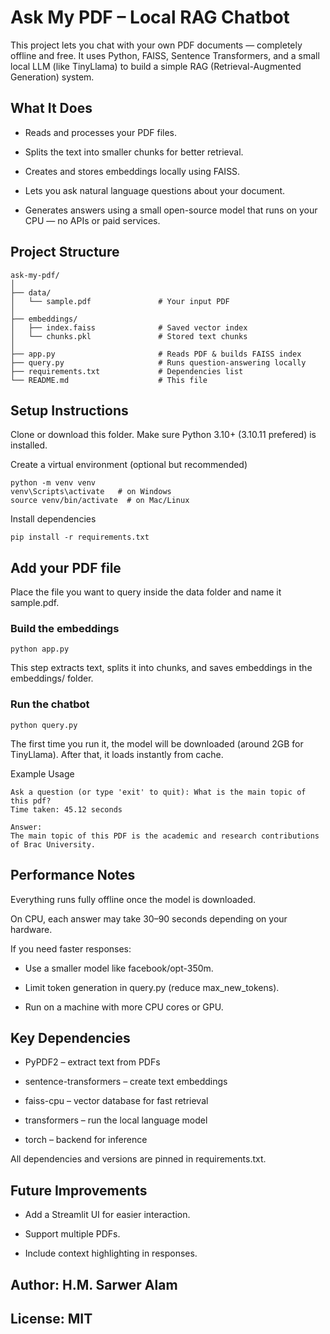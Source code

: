 # Ask My PDF – Local RAG Chatbot

This project lets you chat with your own PDF documents — completely offline and free.
It uses Python, FAISS, Sentence Transformers, and a small local LLM (like TinyLlama) to build a simple RAG (Retrieval-Augmented Generation) system.

## What It Does

- Reads and processes your PDF files.

- Splits the text into smaller chunks for better retrieval.

- Creates and stores embeddings locally using FAISS.

- Lets you ask natural language questions about your document.

- Generates answers using a small open-source model that runs on your CPU — no APIs or paid services.

## Project Structure
```
ask-my-pdf/
│
├── data/
│   └── sample.pdf               # Your input PDF
│
├── embeddings/
│   ├── index.faiss              # Saved vector index
│   └── chunks.pkl               # Stored text chunks
│
├── app.py                       # Reads PDF & builds FAISS index
├── query.py                     # Runs question-answering locally
├── requirements.txt             # Dependencies list
└── README.md                    # This file
```
## Setup Instructions

Clone or download this folder. 
Make sure Python 3.10+ (3.10.11 prefered) is installed.

Create a virtual environment (optional but recommended)
```
python -m venv venv
venv\Scripts\activate   # on Windows
source venv/bin/activate  # on Mac/Linux
```

Install dependencies
```
pip install -r requirements.txt
```

## Add your PDF file
Place the file you want to query inside the data folder and name it sample.pdf.

### Build the embeddings
```
python app.py
```

This step extracts text, splits it into chunks, and saves embeddings in the embeddings/ folder.

### Run the chatbot
```
python query.py

```
The first time you run it, the model will be downloaded (around 2GB for TinyLlama).
After that, it loads instantly from cache.

Example Usage
```
Ask a question (or type 'exit' to quit): What is the main topic of this pdf?
Time taken: 45.12 seconds

Answer:
The main topic of this PDF is the academic and research contributions of Brac University.
```
## Performance Notes

Everything runs fully offline once the model is downloaded.

On CPU, each answer may take 30–90 seconds depending on your hardware.

If you need faster responses:

- Use a smaller model like facebook/opt-350m.

- Limit token generation in query.py (reduce max_new_tokens).

- Run on a machine with more CPU cores or GPU.

## Key Dependencies

- PyPDF2 – extract text from PDFs

- sentence-transformers – create text embeddings

- faiss-cpu – vector database for fast retrieval

- transformers – run the local language model

- torch – backend for inference

All dependencies and versions are pinned in requirements.txt.

## Future Improvements

- Add a Streamlit UI for easier interaction.

- Support multiple PDFs.

- Include context highlighting in responses.

## Author: H.M. Sarwer Alam
## License: MIT 
